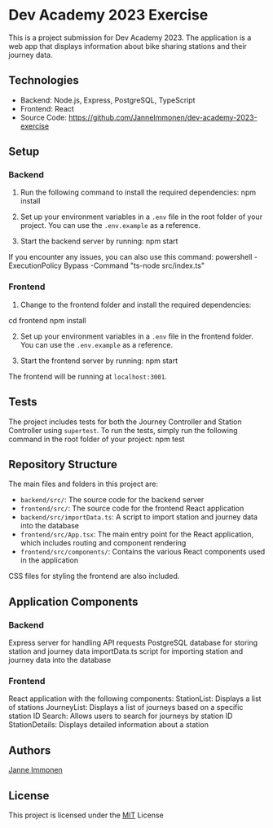 # Dev Academy 2023 Exercise

This is a project submission for Dev Academy 2023. The application is a web app that displays information about bike sharing stations and their journey data.

## Technologies

- Backend: Node.js, Express, PostgreSQL, TypeScript
- Frontend: React
- Source Code: https://github.com/JanneImmonen/dev-academy-2023-exercise

## Setup

### Backend

1. Run the following command to install the required dependencies: npm install

2. Set up your environment variables in a `.env` file in the root folder of your project. You can use the `.env.example` as a reference.

3. Start the backend server by running: npm start

If you encounter any issues, you can also use this command: powershell -ExecutionPolicy Bypass -Command "ts-node src/index.ts"

### Frontend

1. Change to the frontend folder and install the required dependencies:

cd frontend
npm install

2. Set up your environment variables in a `.env` file in the frontend folder. You can use the `.env.example` as a reference.

3. Start the frontend server by running: npm start

The frontend will be running at `localhost:3001`.

## Tests

The project includes tests for both the Journey Controller and Station Controller using `supertest`. To run the tests, simply run the following command in the root folder of your project: npm test

## Repository Structure

The main files and folders in this project are:

- `backend/src/`: The source code for the backend server
- `frontend/src/`: The source code for the frontend React application
- `backend/src/importData.ts`: A script to import station and journey data into the database
- `frontend/src/App.tsx`: The main entry point for the React application, which includes routing and component rendering
- `frontend/src/components/`: Contains the various React components used in the application

CSS files for styling the frontend are also included.

## Application Components

### Backend

Express server for handling API requests
PostgreSQL database for storing station and journey data
importData.ts script for importing station and journey data into the database

### Frontend

React application with the following components:
StationList: Displays a list of stations
JourneyList: Displays a list of journeys based on a specific station ID
Search: Allows users to search for journeys by station ID
StationDetails: Displays detailed information about a station

## Authors

[Janne Immonen](https://github.com/JanneImmonen)

## License

This project is licensed under the [MIT](https://opensource.org/license/mit/) License
